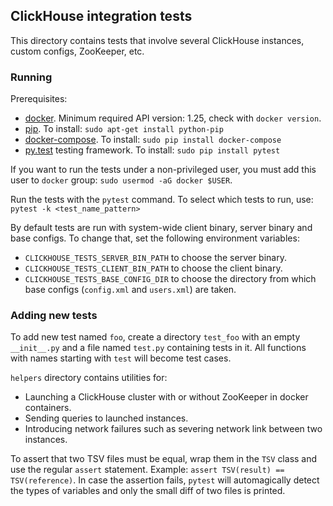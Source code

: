 ## ClickHouse integration tests

This directory contains tests that involve several ClickHouse instances, custom configs, ZooKeeper, etc.

### Running

Prerequisites:
* [docker](https://www.docker.com/community-edition#/download). Minimum required API version: 1.25, check with `docker version`.
* [pip](https://pypi.python.org/pypi/pip). To install: `sudo apt-get install python-pip`
* [docker-compose](https://docs.docker.com/compose/). To install: `sudo pip install docker-compose`
* [py.test](https://docs.pytest.org/) testing framework. To install: `sudo pip install pytest`

If you want to run the tests under a non-privileged user, you must add this user to `docker` group: `sudo usermod -aG docker $USER`.

Run the tests with the `pytest` command. To select which tests to run, use: `pytest -k <test_name_pattern>`

By default tests are run with system-wide client binary, server binary and base configs. To change that,
set the following environment variables:
* `CLICKHOUSE_TESTS_SERVER_BIN_PATH` to choose the server binary.
* `CLICKHOUSE_TESTS_CLIENT_BIN_PATH` to choose the client binary.
* `CLICKHOUSE_TESTS_BASE_CONFIG_DIR` to choose the directory from which base configs (`config.xml` and
  `users.xml`) are taken.

### Adding new tests

To add new test named `foo`, create a directory `test_foo` with an empty `__init__.py` and a file
named `test.py` containing tests in it. All functions with names starting with `test` will become test cases.

`helpers` directory contains utilities for:
* Launching a ClickHouse cluster with or without ZooKeeper in docker containers.
* Sending queries to launched instances.
* Introducing network failures such as severing network link between two instances.

To assert that two TSV files must be equal, wrap them in the `TSV` class and use the regular `assert`
statement. Example: `assert TSV(result) == TSV(reference)`. In case the assertion fails, `pytest`
will automagically detect the types of variables and only the small diff of two files is printed.
